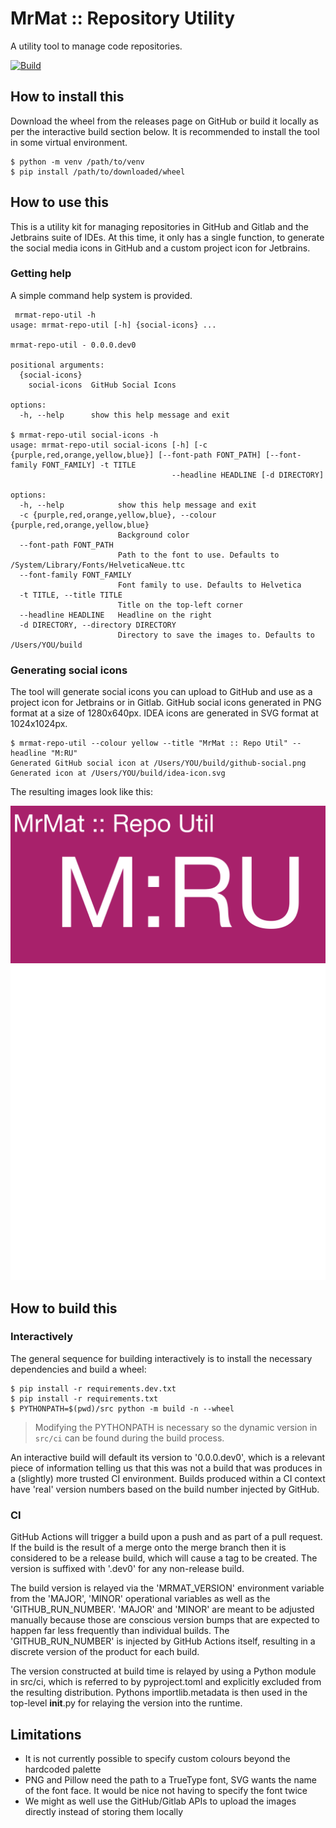 # MrMat :: Repository Utility

A utility tool to manage code repositories.

[![Build](https://github.com/MrMatAP/mrmat-repo-util/actions/workflows/build.yml/badge.svg)](https://github.com/MrMatAP/mrmat-repo-util/actions/workflows/build.yml)

## How to install this

Download the wheel from the releases page on GitHub or build it locally as per the interactive build section below. It
is recommended to install the tool in some virtual environment.

```shell
$ python -m venv /path/to/venv
$ pip install /path/to/downloaded/wheel
```

## How to use this

This is a utility kit for managing repositories in GitHub and Gitlab and the Jetbrains suite of IDEs. At this time, it
only has a single function, to generate the social media icons in GitHub and a custom project icon for Jetbrains.

### Getting help

A simple command help system is provided.

```shell
 mrmat-repo-util -h
usage: mrmat-repo-util [-h] {social-icons} ...

mrmat-repo-util - 0.0.0.dev0

positional arguments:
  {social-icons}
    social-icons  GitHub Social Icons

options:
  -h, --help      show this help message and exit
  
$ mrmat-repo-util social-icons -h
usage: mrmat-repo-util social-icons [-h] [-c {purple,red,orange,yellow,blue}] [--font-path FONT_PATH] [--font-family FONT_FAMILY] -t TITLE
                                    --headline HEADLINE [-d DIRECTORY]

options:
  -h, --help            show this help message and exit
  -c {purple,red,orange,yellow,blue}, --colour {purple,red,orange,yellow,blue}
                        Background color
  --font-path FONT_PATH
                        Path to the font to use. Defaults to /System/Library/Fonts/HelveticaNeue.ttc
  --font-family FONT_FAMILY
                        Font family to use. Defaults to Helvetica
  -t TITLE, --title TITLE
                        Title on the top-left corner
  --headline HEADLINE   Headline on the right
  -d DIRECTORY, --directory DIRECTORY
                        Directory to save the images to. Defaults to /Users/YOU/build
```

### Generating social icons

The tool will generate social icons you can upload to GitHub and use as a project icon for Jetbrains or in Gitlab.
GitHub social icons generated in PNG format at a size of 1280x640px. IDEA icons are generated in SVG format at
1024x1024px.

```shell
$ mrmat-repo-util --colour yellow --title "MrMat :: Repo Util" --headline "M:RU"
Generated GitHub social icon at /Users/YOU/build/github-social.png
Generated icon at /Users/YOU/build/idea-icon.svg
```

The resulting images look like this:

![GitHub Social Icon](var/images/github-social.png)
![IDEA/Gitlab Icon](var/images/idea-icon.svg)

## How to build this

### Interactively

The general sequence for building interactively is to install the necessary dependencies and build a wheel:

```shell
$ pip install -r requirements.dev.txt
$ pip install -r requirements.txt
$ PYTHONPATH=$(pwd)/src python -m build -n --wheel
```

> Modifying the PYTHONPATH is necessary so the dynamic version in `src/ci` can be found during the build process.

An interactive build will default its version to '0.0.0.dev0', which is a relevant piece of information telling us that
this was not a build that was produces in a (slightly) more trusted CI environment. Builds produced within a CI context
have 'real' version numbers based on the build number injected by GitHub.

### CI

GitHub Actions will trigger a build upon a push and as part of a pull request. If the build is the result of a merge 
onto the merge branch then it is considered to be a release build, which will cause a tag to be created. The version 
is suffixed with '.dev0' for any non-release build.

The build version is relayed via the 'MRMAT_VERSION' environment variable from the 'MAJOR', 'MINOR' operational 
variables as well as the 'GITHUB_RUN_NUMBER'. 'MAJOR' and 'MINOR' are meant to be adjusted manually because those are 
conscious version bumps that are expected to happen far less frequently than individual builds. The 'GITHUB_RUN_NUMBER' 
is injected by GitHub Actions itself, resulting in a discrete version of the product for each build.

The version constructed at build time is relayed by using a Python module in src/ci, which is referred to by 
pyproject.toml and explicitly excluded from the resulting distribution. Pythons importlib.metadata is then used in the 
top-level __init__.py for relaying the version into the runtime.

## Limitations

* It is not currently possible to specify custom colours beyond the hardcoded palette
* PNG and Pillow need the path to a TrueType font, SVG wants the name of the font face. It would be nice not having to specify the font twice
* We might as well use the GitHub/Gitlab APIs to upload the images directly instead of storing them locally
